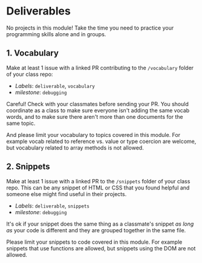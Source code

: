 # Deliverables

No projects in this module! Take the time you need to practice your programming skills alone and in groups.

## 1. Vocabulary

Make at least 1 issue with a linked PR contributing to the `/vocabulary` folder of your class repo:

- _Labels_: `deliverable`, `vocabulary`
- _milestone_: `debugging`

Careful! Check with your classmates before sending your PR. You should coordinate as a class to make sure everyone isn't adding the same vocab words, and to make sure there aren't more than one documents for the same topic.

And please limit your vocabulary to topics covered in this module. For example vocab related to reference vs. value or type coercion are welcome, but vocabulary related to array methods is not allowed.

## 2. Snippets

Make at least 1 issue with a linked PR to the `/snippets` folder of your class repo. This can be any snippet of HTML or CSS that you found helpful and someone else might find useful in their projects.

- _Labels_: `deliverable`, `snippets`
- _milestone_: `debugging`

It's ok if your snippet does the same thing as a classmate's snippet _as long as_ your code is different and they are grouped together in the same file.

Please limit your snippets to code covered in this module. For example snippets that use functions are allowed, but snippets using the DOM are not allowed.

<!-- ## task class

Given a buggy program that processes user input, uses an array, uses a function, 1 error, has 1-2 bugs, and 1-2 unnamed variables, a student can complete, fix and describe the program.

- _Language Level_: what is covered in the /isolate folder
- _Environment_: a modern browser's console + debugger, an editor with helpful suggestions and auto-complete, a way to get the code from the editor to the devtools
- _Technologies_: JS
- _Starter_: a program with 1) user data stored in an array 2) a buggy, undocumented function that takes an array as an argument + correct test cases 3) 2-3 level-appropriate bugs in the main script 4) 1-2 unnamed variables 5) an error
- _Assessment Criteria_: is the function fixed and documented, are the bugs fixed (and the process documented), are the variables well-named (and the process documented), is the error fixed (and the process documented), is the program well-described -->
